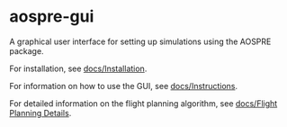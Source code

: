 # aospre-gui
A graphical user interface for setting up simulations using the AOSPRE package.

For installation, see [docs/Installation](docs/installation.md).

For information on how to use the GUI, see [docs/Instructions](docs/instructions.md).

For detailed information on the flight planning algorithm, see [docs/Flight Planning Details](docs/flight-planning-details.md).
